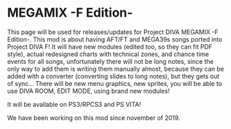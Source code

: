 # MEGAMIX -F Edition-
This page will be used for releases/updates for Project DIVA MEGAMIX -F Edition-. This mod is about having AFT/FT and MEGA39s songs ported into Project DIVA F! It will have new modules (edited too, so they can fit PDF style), actual redesigned charts with technical zones, and chance time events for all songs, unfortunately there will not be long notes, since the only way to add them is writing them manually almost, because they can be added with a converter (converting slides to long notes), but they gets out of sync... There will be new menu graphics, new sprites, you will be able to use DIVA ROOM, EDIT MODE, using brand new modules!

It will be available on PS3/RPCS3 and PS VITA!

We have been working on this mod since november of 2019.
